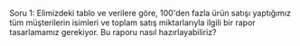 Soru 1: Elimizdeki tablo ve verilere göre, 100'den fazla ürün satışı yaptığımız tüm müşterilerin isimleri ve toplam satış miktarlarıyla ilgili bir rapor tasarlamamız gerekiyor. Bu raporu nasıl hazırlayabiliriz?